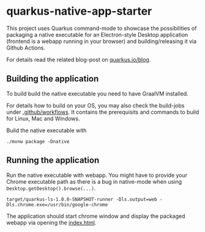 # quarkus-native-app-starter

This project uses Quarkus command-mode to showcase the possibilities of packaging a native executable for an Electron-style Desktop application (frontend is a webapp running in your browser) and building/releasing it via Github Actions.

For details read the related blog-post on [quarkus.io/blog](https://quarkus.io/blog/).

## Building the application

To build build the native executable you need to have GraalVM installed.

For details how to build on your OS, you may also check the build-jobs under [.github/workflows](./blob/master/.github/workflows). It contains the prerequisits and commands to build for Linux, Mac and Windows.

Build the native executable with

```
./mvnw package -Dnative
```

## Running the application

Run the native executable with webapp. You might have to provide your Chrome executable path as there is a bug in native-mode when using `Desktop.getDesktop().browse(...)`.

```
target/quarkus-ls-1.0.0-SNAPSHOT-runner -Dls.output=web -Dls.chrome.exe=/usr/bin/google-chrome
```
The application should start chrome window and display the packaged webapp via opening the [index.html](./blob/master/src/main/resources/META-INF/resources/index.html).
